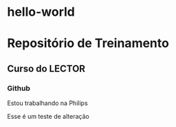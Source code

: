 # hello-world
<p style="text-align: center; "Markdown=1"> 

<h1>Repositório de Treinamento</h1>
<h2>Curso do LECTOR</h2>
<h3> Github</h3>
Estou trabalhando na Philips
</p>

Esse é um teste de alteração
